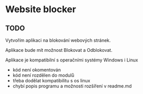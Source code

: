 # Website blocker

## TODO
Vytvořím aplikaci na blokování webových stránek.

Aplikace bude mít možnost Blokovat a Odblokovat.

Aplikace je kompatibilní s operačními systémy Windows i Linux


- kód není okomentován
- kód není rozdělen do modulů
- třeba dodělat kompatibilitu s os linux
- chybí popis programu a možnosti rozšíření v readme.md
